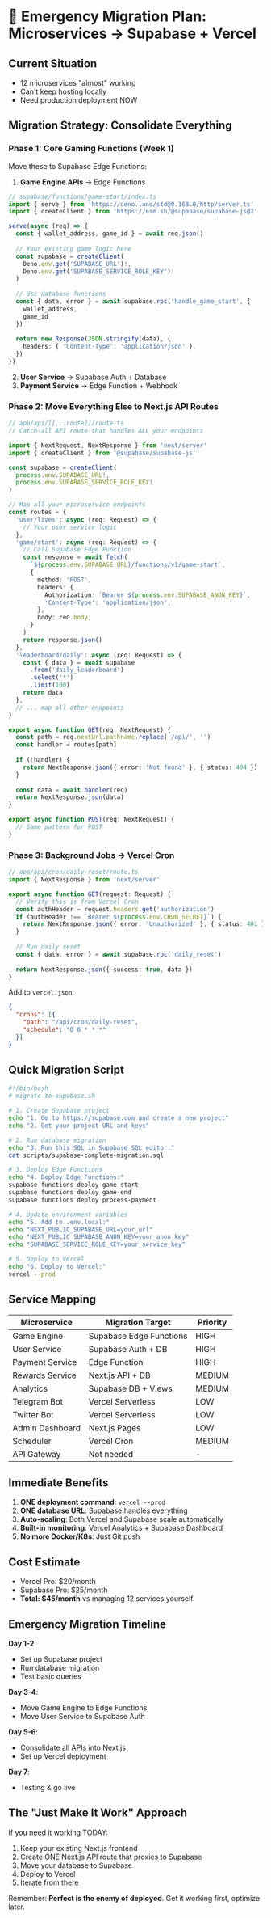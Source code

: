 # 🚨 Emergency Migration Plan: Microservices → Supabase + Vercel

## Current Situation
- 12 microservices "almost" working
- Can't keep hosting locally
- Need production deployment NOW

## Migration Strategy: Consolidate Everything

### Phase 1: Core Gaming Functions (Week 1)
Move these to Supabase Edge Functions:

1. **Game Engine APIs** → Edge Functions
```typescript
// supabase/functions/game-start/index.ts
import { serve } from 'https://deno.land/std@0.168.0/http/server.ts'
import { createClient } from 'https://esm.sh/@supabase/supabase-js@2'

serve(async (req) => {
  const { wallet_address, game_id } = await req.json()
  
  // Your existing game logic here
  const supabase = createClient(
    Deno.env.get('SUPABASE_URL')!,
    Deno.env.get('SUPABASE_SERVICE_ROLE_KEY')!
  )
  
  // Use database functions
  const { data, error } = await supabase.rpc('handle_game_start', {
    wallet_address,
    game_id
  })
  
  return new Response(JSON.stringify(data), {
    headers: { 'Content-Type': 'application/json' },
  })
})
```

2. **User Service** → Supabase Auth + Database
3. **Payment Service** → Edge Function + Webhook

### Phase 2: Move Everything Else to Next.js API Routes

```typescript
// app/api/[[...route]]/route.ts
// Catch-all API route that handles ALL your endpoints

import { NextRequest, NextResponse } from 'next/server'
import { createClient } from '@supabase/supabase-js'

const supabase = createClient(
  process.env.SUPABASE_URL!,
  process.env.SUPABASE_SERVICE_ROLE_KEY!
)

// Map all your microservice endpoints
const routes = {
  'user/lives': async (req: Request) => {
    // Your user service logic
  },
  'game/start': async (req: Request) => {
    // Call Supabase Edge Function
    const response = await fetch(
      `${process.env.SUPABASE_URL}/functions/v1/game-start`,
      {
        method: 'POST',
        headers: {
          Authorization: `Bearer ${process.env.SUPABASE_ANON_KEY}`,
          'Content-Type': 'application/json',
        },
        body: req.body,
      }
    )
    return response.json()
  },
  'leaderboard/daily': async (req: Request) => {
    const { data } = await supabase
      .from('daily_leaderboard')
      .select('*')
      .limit(100)
    return data
  },
  // ... map all other endpoints
}

export async function GET(req: NextRequest) {
  const path = req.nextUrl.pathname.replace('/api/', '')
  const handler = routes[path]
  
  if (!handler) {
    return NextResponse.json({ error: 'Not found' }, { status: 404 })
  }
  
  const data = await handler(req)
  return NextResponse.json(data)
}

export async function POST(req: NextRequest) {
  // Same pattern for POST
}
```

### Phase 3: Background Jobs → Vercel Cron

```typescript
// app/api/cron/daily-reset/route.ts
import { NextResponse } from 'next/server'

export async function GET(request: Request) {
  // Verify this is from Vercel Cron
  const authHeader = request.headers.get('authorization')
  if (authHeader !== `Bearer ${process.env.CRON_SECRET}`) {
    return NextResponse.json({ error: 'Unauthorized' }, { status: 401 })
  }
  
  // Run daily reset
  const { data, error } = await supabase.rpc('daily_reset')
  
  return NextResponse.json({ success: true, data })
}
```

Add to `vercel.json`:
```json
{
  "crons": [{
    "path": "/api/cron/daily-reset",
    "schedule": "0 0 * * *"
  }]
}
```

## Quick Migration Script

```bash
#!/bin/bash
# migrate-to-supabase.sh

# 1. Create Supabase project
echo "1. Go to https://supabase.com and create a new project"
echo "2. Get your project URL and keys"

# 2. Run database migration
echo "3. Run this SQL in Supabase SQL editor:"
cat scripts/supabase-complete-migration.sql

# 3. Deploy Edge Functions
echo "4. Deploy Edge Functions:"
supabase functions deploy game-start
supabase functions deploy game-end
supabase functions deploy process-payment

# 4. Update environment variables
echo "5. Add to .env.local:"
echo "NEXT_PUBLIC_SUPABASE_URL=your_url"
echo "NEXT_PUBLIC_SUPABASE_ANON_KEY=your_anon_key"
echo "SUPABASE_SERVICE_ROLE_KEY=your_service_key"

# 5. Deploy to Vercel
echo "6. Deploy to Vercel:"
vercel --prod
```

## Service Mapping

| Microservice | Migration Target | Priority |
|-------------|-----------------|----------|
| Game Engine | Supabase Edge Functions | HIGH |
| User Service | Supabase Auth + DB | HIGH |
| Payment Service | Edge Function | HIGH |
| Rewards Service | Next.js API + DB | MEDIUM |
| Analytics | Supabase DB + Views | MEDIUM |
| Telegram Bot | Vercel Serverless | LOW |
| Twitter Bot | Vercel Serverless | LOW |
| Admin Dashboard | Next.js Pages | LOW |
| Scheduler | Vercel Cron | MEDIUM |
| API Gateway | Not needed | - |

## Immediate Benefits

1. **ONE deployment command**: `vercel --prod`
2. **ONE database URL**: Supabase handles everything
3. **Auto-scaling**: Both Vercel and Supabase scale automatically
4. **Built-in monitoring**: Vercel Analytics + Supabase Dashboard
5. **No more Docker/K8s**: Just Git push

## Cost Estimate

- Vercel Pro: $20/month
- Supabase Pro: $25/month
- **Total: $45/month** vs managing 12 services yourself

## Emergency Migration Timeline

**Day 1-2**: 
- Set up Supabase project
- Run database migration
- Test basic queries

**Day 3-4**:
- Move Game Engine to Edge Functions
- Move User Service to Supabase Auth

**Day 5-6**:
- Consolidate all APIs into Next.js
- Set up Vercel deployment

**Day 7**:
- Testing & go live

## The "Just Make It Work" Approach

If you need it working TODAY:

1. Keep your existing Next.js frontend
2. Create ONE Next.js API route that proxies to Supabase
3. Move your database to Supabase
4. Deploy to Vercel
5. Iterate from there

Remember: **Perfect is the enemy of deployed**. Get it working first, optimize later. 